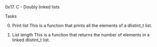 0x17. C - Doubly linked lists

Tasks

0. Print list
This is a function that prints all the elements of a dlistint_t list.

1. List length
This is a function that returns the number of elements in a linked dlistint_t list.

